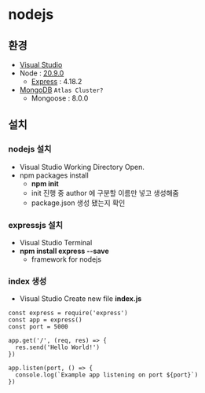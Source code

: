 # nodejs

## 환경
* [Visual Studio](https://code.visualstudio.com)
* Node : [20.9.0](https://nodejs.org/dist/v20.9.0/node-v20.9.0-x64.msi)
  * [Express](https://expressjs.com) : 4.18.2
* [MongoDB](https://www.mongodb.com/ko-kr) `Atlas Cluster?`
  * Mongoose : 8.0.0

## 설치
### nodejs 설치
* Visual Studio Working Directory Open.
* npm packages install
  * **npm init**
  * init 진행 중 author 에 구분할 이름만 넣고 생성해줌
  * package.json 생성 됐는지 확인

### expressjs 설치
* Visual Studio Terminal
* **npm install express --save**
  * framework for nodejs

### index 생성
* Visual Studio Create new file **index.js**
```
const express = require('express')
const app = express()
const port = 5000

app.get('/', (req, res) => {
  res.send('Hello World!')
})

app.listen(port, () => {
  console.log(`Example app listening on port ${port}`)
})
```
